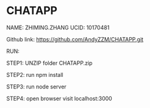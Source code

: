 # CHATAPP

NAME: ZHIMING.ZHANG
UCID: 10170481

Github link: https://github.com/AndyZZM/CHATAPP.git

RUN: 

STEP1: UNZIP folder CHATAPP.zip

STEP2: run  npm install

STEP3: run  node server

STEP4: open browser  visit localhost:3000
